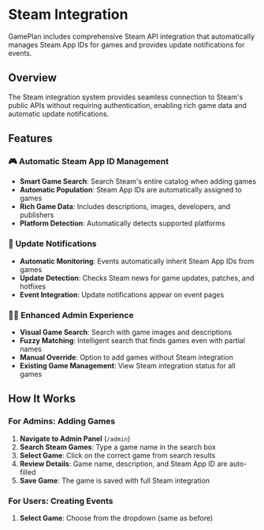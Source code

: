 # Steam Integration

GamePlan includes comprehensive Steam API integration that automatically manages Steam App IDs for games and provides update notifications for events.

## Overview

The Steam integration system provides seamless connection to Steam's public APIs without requiring authentication, enabling rich game data and automatic update notifications.

## Features

### 🎮 Automatic Steam App ID Management
- **Smart Game Search**: Search Steam's entire catalog when adding games
- **Automatic Population**: Steam App IDs are automatically assigned to games
- **Rich Game Data**: Includes descriptions, images, developers, and publishers
- **Platform Detection**: Automatically detects supported platforms

### 🔔 Update Notifications
- **Automatic Monitoring**: Events automatically inherit Steam App IDs from games
- **Update Detection**: Checks Steam news for game updates, patches, and hotfixes
- **Event Integration**: Update notifications appear on event pages

### 👨‍💼 Enhanced Admin Experience
- **Visual Game Search**: Search with game images and descriptions
- **Fuzzy Matching**: Intelligent search that finds games even with partial names
- **Manual Override**: Option to add games without Steam integration
- **Existing Game Management**: View Steam integration status for all games

## How It Works

### For Admins: Adding Games

1. **Navigate to Admin Panel** (`/admin`)
2. **Search Steam Games**: Type a game name in the search box
3. **Select Game**: Click on the correct game from search results
4. **Review Details**: Game name, description, and Steam App ID are auto-filled
5. **Save Game**: The game is saved with full Steam integration

### For Users: Creating Events

1. **Select Game**: Choose from the dropdown (same as before)
